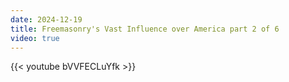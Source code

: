 ```yaml
---
date: 2024-12-19
title: Freemasonry's Vast Influence over America part 2 of 6
video: true
---
```



{{< youtube bVVFECLuYfk >}}
